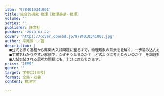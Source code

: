 ```yaml
---
isbn: '9784010341001'
title: 総合的研究 物理［物理基礎・物理］
volume: ''
series: ''
publisher: 旺文社
pubdate: '2018-03-22'
cover: 'https://cover.openbd.jp/9784010341001.jpg'
author: 平尾淳一／著
description: |
  ■公式を導く過程から難関大入試問題に至るまで，物理現象の背景を紐解く，一歩踏み込んだ本格参考書です．
  ■丁寧でわかりやすい解説で，なぜそうなるのか？　どのように考えたらいのか？　を論理的に教え導き，物理特有の考え方が自然と身につきます．
  ■入試で試される思考力問題にも，十分に対応できます．
price: '2800'
genre: ''
target: 学参II(高校)
format: 全集・双書
content: 物理学

---
```

